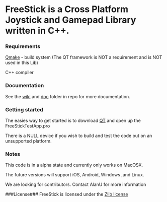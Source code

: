 # FreeStick is a Cross Platform Joystick and Gamepad Library written in C++. #

### Requirements ###
[Qmake](http://qt-project.org) - build system (The QT framework is NOT a requirement and is NOT used in this Lib)

C++ compiler

### Documentation ###
See the [wiki](https://bitbucket.org/freestick/freestick/wiki) and [doc](https://bitbucket.org/freestick/freestick/src/) folder in repo for more documentation.

### Getting started ###
The easies way to get started is to download [QT](http://qt-project.org/downloads) and open up the FreeStickTestApp.pro
 
There is a NULL device if you wish to build and test the code out on an unsupported platform. 

### Notes ###
This code is in a alpha state and currently only works on MacOSX.

The future versions will support iOS, Android, Windows ,and Linux.

We are looking for contributors. Contact AlanU for more information

###License###
FreeStick is licensed under the [Zlib license]( http://opensource.org/licenses/Zlib)
